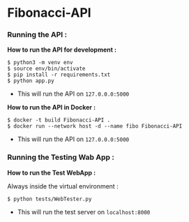 # Fibonacci-API

### Running the API :

**How to run the API for development :**

```
$ python3 -m venv env
$ source env/bin/activate
$ pip install -r requirements.txt
$ python app.py
```
 - This will run the API on `127.0.0.0:5000`

**How to run the API in Docker :**

```
$ docker -t build Fibonacci-API .
$ docker run --network host -d --name fibo Fibonacci-API
```
 - This will run the API on `127.0.0.0:5000`

### Running the Testing Wab App :

**How to run the Test WebApp :** 

Always inside the virtual environment :
```
$ python tests/WebTester.py
```
 - This will run the test server on `localhost:8000`
